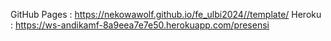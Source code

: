 GitHub Pages : https://nekowawolf.github.io/fe_ulbi2024//template/
Heroku : https://ws-andikamf-8a9eea7e7e50.herokuapp.com/presensi